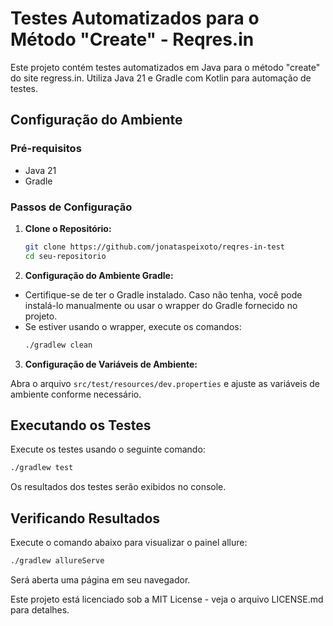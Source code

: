# Testes Automatizados para o Método "Create" - Reqres.in

Este projeto contém testes automatizados em Java para o método "create" do site regress.in. Utiliza Java 21 e Gradle com Kotlin para automação de testes.

## Configuração do Ambiente

### Pré-requisitos
- Java 21
- Gradle

### Passos de Configuração

1. **Clone o Repositório:**
   ```bash
   git clone https://github.com/jonataspeixoto/reqres-in-test
   cd seu-repositorio
   ```
2. **Configuração do Ambiente Gradle:**

- Certifique-se de ter o Gradle instalado. Caso não tenha, você pode instalá-lo manualmente ou usar o wrapper do Gradle fornecido no projeto.
- Se estiver usando o wrapper, execute os comandos:
   ```bash
   ./gradlew clean
   ```
3. **Configuração de Variáveis de Ambiente:**

Abra o arquivo `src/test/resources/dev.properties` e ajuste as variáveis de ambiente conforme necessário.

## Executando os Testes
Execute os testes usando o seguinte comando:

   ```bash
   ./gradlew test
   ```
Os resultados dos testes serão exibidos no console.

## Verificando Resultados
Execute o comando abaixo para visualizar o painel allure:

   ```bash
   ./gradlew allureServe
   ```
Será aberta uma página em seu navegador.

Este projeto está licenciado sob a MIT License - veja o arquivo LICENSE.md para detalhes.
